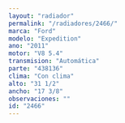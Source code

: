 ```yaml
---
layout: "radiador"
permalink: "/radiadores/2466/"
marca: "Ford"
modelo: "Expedition"
ano: "2011"
motor: "V8 5.4"
transmision: "Automática"
parte: "438136"
clima: "Con clima"
alto: "31 1/2"
ancho: "17 3/8"
observaciones: ""
id: "2466"
---
```


